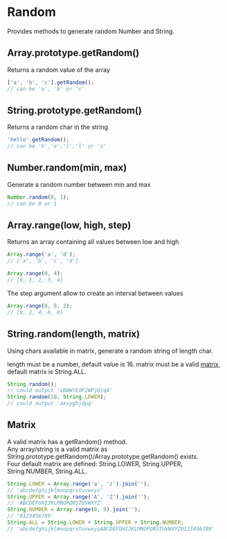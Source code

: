 Random
=============

Provides methods to generate random Number and String.

## Array.prototype.getRandom()

Returns a random value of the array
```javascript
['a', 'b', 'c'].getRandom();
// can be 'a', 'b' or 'c'
```

## String.prototype.getRandom()

Returns a random char in the string
```javascript
'hello'.getRandom();
// can be 'h','e','l','l' or 'o'
```

## Number.random(min, max)

Generate a random number between min and max
```javascript
Number.random(0, 1);
// can be 0 or 1
```

## Array.range(low, high, step)

Returns an array containing all values between low and high

```javascript
Array.range('a', 'd');
// ['a', 'b', 'c', 'd']

Array.range(0, 4);
// [0, 1, 2, 3, 4]
```

The step argument allow to create an interval between values
```javascript
Array.range(0, 8, 2);
// [0, 2, 4, 6, 8]
```

## String.random(length, matrix)

Using chars available in matrix, generate a random string of length char.
 
length must be a number, default value is 16.
matrix must be a valid [matrix](#matrix), default matrix is String.ALL.

```javascript
String.random();
// could output 'xBWWYEdF2WPjQzqA'
String.random(10, String.LOWER);
// could output 'axvyghjdpq'
```

## Matrix

A valid matrix has a getRandom() method.  
Any array/string is a valid matrix as String.prototype.getRandom()/Array.prototype.getRandom() exists.  
Four default matrix are defined: String.LOWER, String.UPPER, String.NUMBER, String.ALL.

```javascript
String.LOWER = Array.range('a', 'z').join('');
// 'abcdefghijklmnopqrstuvwxyz'
String.UPPER = Array.range('A', 'Z').join('');
// 'ABCDEFGHIJKLMNOPQRSTUVWXYZ'
String.NUMBER = Array.range(0, 9).join('');
// '0123456789'
String.ALL = String.LOWER + String.UPPER + String.NUMBER;
// 'abcdefghijklmnopqrstuvwxyzABCDEFGHIJKLMNOPQRSTUVWXYZ0123456789'
```
